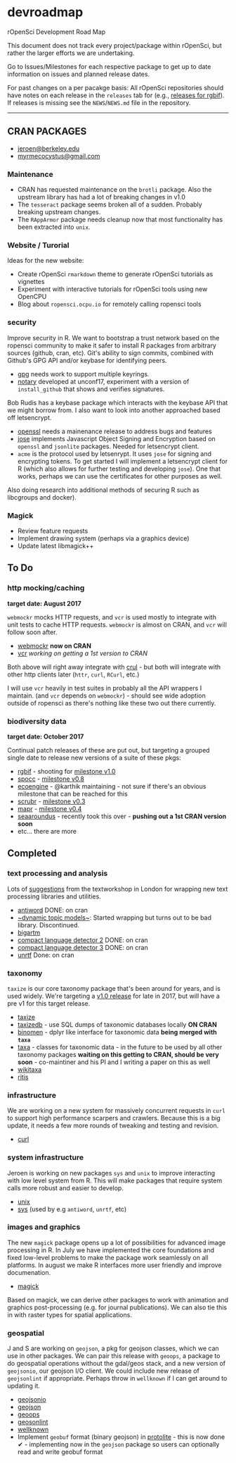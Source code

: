 devroadmap
==========

rOpenSci Development Road Map

This document does not track every project/package within rOpenSci,
but rather the larger efforts we are undertaking.

Go to Issues/Milestones for each respective package to get up
to date information on issues and planned release dates.

For past changes on a per pacakge basis: All rOpenSci repositories should
have notes on each release in the `releases` tab for
(e.g., [releases for rgbif](https://github.com/ropensci/rgbif/releases)). If
releases is missing see the `NEWS`/`NEWS.md` file in the repository.

--------

## CRAN PACKAGES

 - [jeroen@berkeley.edu](https://cran.r-project.org/web/checks/check_results_jeroen_at_berkeley.edu.html)
 - [myrmecocystus@gmail.com](https://cran.r-project.org/web/checks/check_results_myrmecocystus_at_gmail.com.html)

### Maintenance

 - CRAN has requested maintenance on the `brotli` package. Also the upstream library has had a lot of breaking changes in v1.0
 - The `tesseract` package seems broken all of a sudden. Probably breaking upstream changes.
 - The `RAppArmor` package needs cleanup now that most functionality has been extracted into `unix`. 


### Website / Turorial

Ideas for the new website:

 - Create rOpenSci `rmarkdown` theme to generate rOpenSci tutorials as vignettes
 - Experiment with interactive tutorials for rOpenSci tools using new OpenCPU
 - Blog about `ropensci.ocpu.io` for remotely calling ropensci tools

### security

Improve security in R. We want to bootstrap a trust network based on the ropensci community to make it safer to install R packages from arbitrary sources (github, cran, etc). Git's ability to sign commits, combined with Github's GPG API and/or keybase for identifying peers.

* [gpg](https://cran.r-project.org/web/packages/gpg/vignettes/intro.html) needs work to support multiple keyrings.
* [notary](https://github.com/ropenscilabs/notary) developed at unconf17, experiment with a version of `install_github` that shows and verifies signatures.

Bob Rudis has a keybase package which interacts with the keybase API that we might borrow from. I also want to look into another approached based off letsencrypt. 

* [openssl](https://cran.r-project.org/web/packages/openssl/index.html) needs a mainenance release to address bugs and features
* [jose](https://cran.r-project.org/web/packages/jose/) implements Javascript Object Signing and Encryption based on `openssl` and `jsonlite` packages. Needed for letsencrypt client.
* `acme` is the protocol used by letsenrypt. It uses `jose` for signing and encrypting tokens. To get started I will implement a letsencrypt client for R (which also allows for further testing and developing `jose`). One that works, perhaps we can use the certificates for other purposes as well.

Also doing research into additional methods of securing R such as libcgroups and docker). 

### Magick

 - Review feature requests
 - Implement drawing system (perhaps via a graphics device)
 - Update latest libmagick++

## To Do

### http mocking/caching

__target date: August 2017__

`webmockr` mocks HTTP requests, and `vcr` is used mostly to integrate with unit tests to cache HTTP requests. `webmockr` is almost on CRAN, and `vcr` will follow soon after.

* [webmockr](https://github.com/ropensci/webmockr) __now on CRAN__
* [vcr](https://github.com/ropensci/vcr) _working on getting a 1st version to CRAN_

Both above will right away integrate with [crul](https://github.com/ropensci/crul) - but both will integrate with other http clients later (`httr`, `curl`, `RCurl`, etc.)

I will use `vcr` heavily in test suites in probably all the API wrappers I maintain. (and `vcr` depends on `webmockr`) - should see wide adoption outside of ropensci as there's nothing like these two out there currently.

### biodiversity data

__target date: October 2017__

Continual patch releases of these are put out, but targeting a grouped single date to release new versions of a suite of these pkgs:

* [rgbif](https://github.com/ropensci/rgbif) - shooting for [milestone v1.0](https://github.com/ropensci/rgbif/milestone/10)
* [spocc](https://github.com/ropensci/spocc) - [milestone v0.8](https://github.com/ropensci/spocc/milestone/15)
* [ecoengine](https://github.com/ropensci/ecoengine) - @karthik maintaining - not sure if there's an obvious milestone that can be reached for this 
* [scrubr](https://github.com/ropenscilabs/scrubr) - [milestone v0.3](https://github.com/ropensci/scrubr/milestone/4)
* [mapr](https://github.com/ropensci/mapr) - [milestone v0.4](https://github.com/ropensci/mapr/milestone/5)
* [seaaroundus](https://github.com/ropensci/seaaroundus) - recently took this over - __pushing out a 1st CRAN version soon__
* etc... there are more


## Completed

### text processing and analysis

Lots of [suggestions](https://github.com/ropensci/textworkshop17/issues/5) from the textworkshop in London for wrapping new text processing libraries and utilities.

* [antiword](https://cran.r-project.org/web/packages/antiword/index.html) DONE: on cran
* [~dynamic topic models~](https://github.com/blei-lab/dtm): Started wrapping but turns out to be bad library. Discontinued. 
* [bigartm](https://github.com/bigartm/bigartm)
* [compact language detector 2](https://github.com/CLD2Owners/cld2) DONE: on cran
* [compact language detector 3](https://github.com/google/cld3) DONE: on cran
* [unrtf](https://github.com/ropensci/unrtf) Done: on cran

### taxonomy

`taxize` is our core taxonomy package that's been around for years, and is used widely. We're targeting a [v1.0 release](https://github.com/ropensci/taxize/milestones/v1.0) for late in 2017, but will have a pre v1 for this target release.

* [taxize](https://github.com/ropensci/taxize)
* [taxizedb](https://github.com/ropenscilabs/taxizedb) - use SQL dumps of taxonomic databases locally __ON CRAN__
* [binomen](https://github.com/ropensci/binomen) - dplyr like interface for taxonomic data __being merged with `taxa`__
* [taxa](https://github.com/ropensci/taxa) - classes for taxonomic data - in the future to be used by all other taxonomy packages __waiting on this getting to CRAN, should be very soon__ - co-maintiner and his PI and I writing a paper on this as well
* [wikitaxa](https://github.com/ropensci/wikitaxa)
* [ritis](https://github.com/ropensci/ritis)

### infrastructure

We are working on a new system for massively concurrent requests in `curl` to support high performance scarpers and crawlers. Because this is a big update, it needs a few more rounds of tweaking and testing and revision.

* [curl](https://github.com/jeroenooms/curl)

### system infrastructure

Jeroen is working on new packages `sys` and `unix` to improve interacting with low level system from R. This will make packages that require system calls more robust and easier to develop. 

* [unix](https://cran.r-project.org/web/packages/unix/index.html)
* [sys](https://cran.r-project.org/web/packages/sys/index.html) (used by e.g `antiword`, `unrtf`, etc)

### images and graphics

The new `magick` package opens up a lot of possibilities for advanced image processing in R. In July we have implemented the core foundations and fixed low-level problems to make the package work seamlessly on all platforms. In august we make R interfaces more user friendly and improve documenation.

* [magick](https://github.com/ropensci/magick)

Based on magick, we can derive other packages to work with animation and graphics post-processing (e.g. for journal publications). We can also tie this in with raster types for spatial applications.


### geospatial

J and S are working on `geojson`, a pkg for geojson classes, which we can use in other packages. We can pair this release with `geoops`, a package to do geospatial operations without the gdal/geos stack, and a new version of `geojsonio`, our geojson I/O client. We could include new release of `geojsonlint` if appropriate. Perhaps throw in `wellknown` if I can get around to updating it.

* [geojsonio](https://github.com/ropenscilabs/geojsonio)
* [geojson](https://github.com/ropenscilabs/geojson)
* [geoops](https://github.com/ropenscilabs/geoops)
* [geosonlint](https://github.com/ropenscilabs/geojsonlint)
* [wellknown](https://github.com/ropenscilabs/wellknown)
* Implement `geobuf` format (binary geojson) in [protolite](https://github.com/jeroenooms/protolite) - this is now done ✔ - implementing now in the `geojson` package so users can optionally read and write geobuf format



